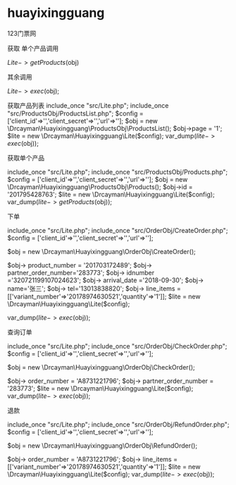 # huayixingguang

123门票网 

获取 单个产品调用

$Lite->getProducts($obj)

其余调用

$Lite->exec($obj);

获取产品列表 
include_once "src/Lite.php";
include_once "src/ProductsObj/ProductsList.php";
$config = ['client_id'=>'','client_secret'=>'','url'=>''];
$obj = new \Drcayman\Huayixingguang\ProductsObj\ProductsList();
$obj->page = '1';
$lite = new \Drcayman\Huayixingguang\Lite($config);
var_dump($lite->exec($obj));

获取单个产品

include_once "src/Lite.php";
include_once "src/ProductsObj/Products.php";
$config = ['client_id'=>'','client_secret'=>'','url'=>''];
$obj = new \Drcayman\Huayixingguang\ProductsObj\Products();
$obj->id = '201795428763';
$lite = new \Drcayman\Huayixingguang\Lite($config);
var_dump($lite->getProducts($obj));

下单

include_once "src/Lite.php";
include_once "src/OrderObj/CreateOrder.php";
$config = ['client_id'=>'','client_secret'=>'','url'=>''];


$obj = new \Drcayman\Huayixingguang\OrderObj\CreateOrder();

$obj-> product_number  = '201703172489';
$obj-> partner_order_number='283773';
$obj-> idnumber ='320721199107024623';
$obj-> arrival_date ='2018-09-30';
$obj-> name='张三';
$obj-> tel='13013838820';
$obj-> line_items = [['variant_number'=>'20178974630521','quantity'=>'1']];
$lite = new \Drcayman\Huayixingguang\Lite($config);

var_dump($lite->exec($obj));

查询订单

include_once "src/Lite.php";
include_once "src/OrderObj/CheckOrder.php";
$config = ['client_id'=>'','client_secret'=>'','url'=>''];


$obj = new \Drcayman\Huayixingguang\OrderObj\CheckOrder();

$obj-> order_number  = 'A8731221796';
$obj-> partner_order_number = '283773';
$lite = new \Drcayman\Huayixingguang\Lite($config);
var_dump($lite->exec($obj));

退款

include_once "src/Lite.php";
include_once "src/OrderObj/RefundOrder.php";
$config = ['client_id'=>'','client_secret'=>'','url'=>''];


$obj = new \Drcayman\Huayixingguang\OrderObj\RefundOrder();

$obj-> order_number  = 'A8731221796';
$obj-> line_items = [['variant_number'=>'20178974630521','quantity'=>'1']];
$lite = new \Drcayman\Huayixingguang\Lite($config);
var_dump($lite->exec($obj));








